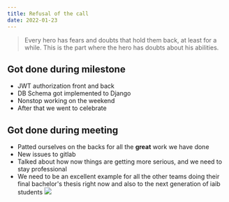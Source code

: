 ```yaml
---
title: Refusal of the call
date: 2022-01-23
---
```

> Every hero has fears and doubts that hold them back, at least for a while. This is the part where the hero has doubts about his abilities.

## Got done during milestone
- JWT authorization front and back
- DB Schema got implemented to Django
- Nonstop working on the weekend
- After that we went to celebrate
## Got done during meeting
- Patted ourselves on the backs for all the **great** work we have done
- New issues to gitlab
- Talked about how now things are getting more serious, and we need to stay professional
- We need to be an excellent example for all the other teams doing their final bachelor's thesis right now and also to the next generation of iaib students
![](/retro4/rejoicing.gif)

